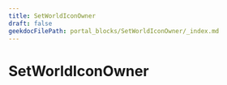 ```yaml
---
title: SetWorldIconOwner
draft: false
geekdocFilePath: portal_blocks/SetWorldIconOwner/_index.md
---
```

# SetWorldIconOwner